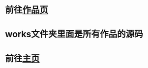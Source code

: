 # 前往[作品页](https://fenpho.github.io/resume/)

# works文件夹里面是所有作品的源码

# 前往[主页](https://fenpho.github.io)